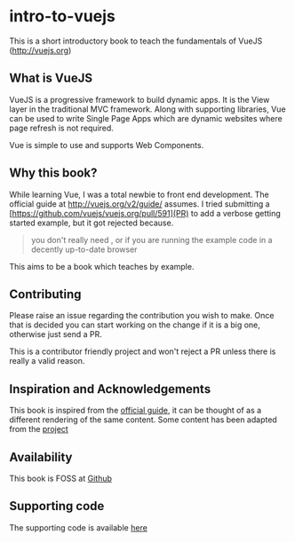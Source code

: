 # intro-to-vuejs
This is a short introductory book to teach the fundamentals of VueJS (http://vuejs.org)

## What is VueJS

VueJS is a progressive framework to build dynamic apps. It is the View layer in the traditional MVC framework. Along with supporting libraries, Vue can be used to write Single Page Apps which are dynamic websites where page refresh is not required. 

Vue is simple to use and supports Web Components.

## Why this book?

While learning Vue, I was a total newbie to front end development. The official guide at http://vuejs.org/v2/guide/ assumes. I tried submitting a [https://github.com/vuejs/vuejs.org/pull/591](PR) to add a verbose getting started example, but it got rejected because. 

> you don't really need <html>, <head> or <body> if you are running the example code in a decently up-to-date browser

This aims to be a book which teaches by example.

## Contributing

Please raise an issue regarding the contribution you wish to make. Once that is decided you can start working on the change if it is a big one, otherwise just send a PR.

This is a contributor friendly project and won't reject a PR unless there is really a valid reason.

## Inspiration and Acknowledgements

This book is inspired from the [official guide](http://vuejs.org), it can be thought of as a different rendering of the same content. Some content has been adapted from the [project](http://github.com/vuejs/vuejs.org/)

## Availability

This book is FOSS at [Github](https://github.com/thewhitetulip/intro-to-vuejs)

## Supporting code

The supporting code is available [here](https://github.com/thewhitetulip/intro-to-vuejs-code)

